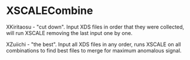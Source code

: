# XSCALECombine

XKiritaosu - "cut down". Input XDS files in order that they were collected, will run XSCALE removing the last input one by one.

XZuiichi - "the best". Input all XDS files in any order, runs XSCALE on all combinations to find best files to merge for maximum anomalous signal.
